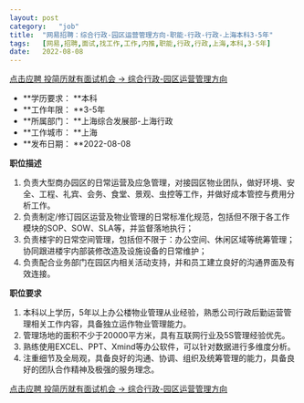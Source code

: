 ```yaml
---
layout:	post
category:	"job"
title:	"网易招聘：综合行政-园区运营管理方向-职能-行政-行政-上海本科3-5年"
tags:	[网易,招聘,面试,找工作,工作,内推,职能,行政,行政,上海,本科,3-5年]
date:	2022-08-08
---
```


[点击应聘 投简历就有面试机会 -> 综合行政-园区运营管理方向](http://mobile.bole.netease.com/bole/boleDetail?id=36791&employeeId=346f03c3cda5f04c&key=all)



- **学历要求： **本科
- **工作年限： **3-5年
- **所属部门： **上海综合发展部-上海行政
- **工作城市： **上海
- **发布日期： **2022-08-08



**职位描述**
1.	负责大型商办园区的日常运营及应急管理，对接园区物业团队，做好环境、安全、工程、礼宾、会务、食堂、景观、虫控等工作，并做好成本管控与费用分析工作。
2.	负责制定/修订园区运营及物业管理的日常标准化规范，包括但不限于各工作模块的SOP、SOW、SLA等，并监督落地执行；
3.	负责楼宇的日常空间管理，包括但不限于：办公空间、休闲区域等统筹管理；协同跟进楼宇内部装修改造及设施设备的日常维护；
4.	负责配合业务部门在园区内相关活动支持，并和员工建立良好的沟通界面及有效连接。



**职位要求**
1.	本科以上学历，5年以上办公楼物业管理从业经验，熟悉公司行政后勤运营管理相关工作内容，具备独立运作物业管理能力。 
2.	管理场地的面积不少于20000平方米，具有互联网行业及5S管理经验优先。
3.	熟练使用EXCEL、PPT、Xmind等办公软件，可以针对数据进行多维度分析。
4.	注重细节及全局观，具备良好的沟通、协调、组织及统筹管理的能力，具备良好的团队合作精神及极强的服务理念。



[点击应聘 投简历就有面试机会 -> 综合行政-园区运营管理方向](http://mobile.bole.netease.com/bole/boleDetail?id=36791&employeeId=346f03c3cda5f04c&key=all)